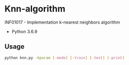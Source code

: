 # Knn-algorithm

INF01017 - Implementation k-nearest neighbors algorithm  

- Python 3.6.9

## Usage

``` bash
python knn.py -kparam [-mode] [-train] [-test] [-print]
```
